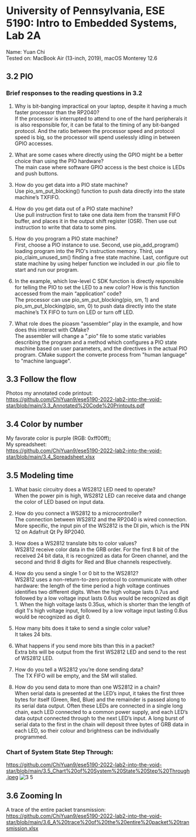 # University of Pennsylvania, ESE 5190: Intro to Embedded Systems, Lab 2A

   Name: Yuan Chi<br>
   Tested on: MacBook Air (13-inch, 2019), macOS Monterey 12.6

## 3.2 PIO

### Brief responses to the reading questions in 3.2
1. Why is bit-banging impractical on your laptop, despite it having a much faster processor than the RP2040?<br>
If the processor is interrupted to attend to one of the hard peripherals it is also responsible for, it can be fatal to the timing of any bit-banged protocol. And the ratio between the processor speed and protocol speed is big, so the processor will spend uselessly idling in between GPIO accesses.

2. What are some cases where directly using the GPIO might be a better choice than using the PIO hardware?<br>
The main case where software GPIO access is the best choice is LEDs and push buttons.

3. How do you get data into a PIO state machine?<br>
Use pio_sm_put_blocking() function to push data directly into the state machine’s TXFIFO.

4. How do you get data out of a PIO state machine?<br>
Use pull instruction first to take one data item from the transmit FIFO buffer, and places it in the output shift register (OSR). Then use out instruction  to write that data to some pins.

5. How do you program a PIO state machine?<br>
First, choose a PIO instance to use. Second, use pio_add_program() loading program into the PIO's instruction memory. Third, use pio_claim_unused_sm() finding a free state machine. Last, configure out state machine by using helper function we included in our .pio file to start and run our program.

6. In the example, which low-level C SDK function is directly responsible for telling the PIO to set the LED to a new color? How is this function accessed from the main “application” code?<br>
The processor can use pio_sm_put_blocking(pio, sm, 1) and pio_sm_put_blocking(pio, sm, 0) to push data directly into the state machine’s TX FIFO to turn on LED or turn off LED.
7. What role does the pioasm “assembler” play in the example, and how does this interact with CMake?<br>
The assembler will change a ".pio" file to some static variables describing the program and a method which configures a PIO state machine based on user parameters, and the directives in the actual PIO program. CMake support the converte process from "human language" to "machine language".

## 3.3 Follow the flow

Photos my annotated code printout:<br>
https://github.com/ChiYuan9/ese5190-2022-lab2-into-the-void-star/blob/main/3.3_Annotated%20Code%20Printouts.pdf

## 3.4 Color by number

My favorate color is purple (RGB: 0xff00ff);<br>
My spreadsheet:<br>
https://github.com/ChiYuan9/ese5190-2022-lab2-into-the-void-star/blob/main/3.4_Spreadsheet.xlsx

## 3.5 Modeling time

1. What basic circuitry does a WS2812 LED need to operate?<br>
When the power pin is high, WS2812 LED can receive data and change the color of LED based on input data.

2. How do you connect a WS2812 to a microcontroller?<br>
The connection between WS2812 and the RP2040 is wired connection. More specific, the input pin of the WS2812 is the DI pin, which is the PIN 12 on Adafruit Qt Py RP2040.

3. How does a WS2812 translate bits to color values?<br>
WS2812 receive color data in the GRB order. For the first 8 bit of the received 24 bit data, it is recognized as data for Green channel, and the second and thrid 8 digits for Red and Blue channels respectively.

4. How do you send a single 1 or 0 bit to the WS2812?<br>
WS2812 uses a non-return-to-zero protocol to communicate with other hardware: the length of the time period a high voltage continues identifies two different digits.  When the high voltage lasts 0.7us and followed by a low voltage input lasts 0.6us would be recognized as digit 1.  When the high voltage lasts 0.35us, which is shorter than the length of digit 1's high voltage input, followed by a low voltage input lasting 0.8us would be recognized as digit 0.

5. How many bits does it take to send a single color value?<br>
It takes 24 bits.

6. What happens if you send more bits than this in a packet?<br>
Extra bits will be output from the first WS2812 LED and send to the rest of WS2812 LED.

7. How do you tell a WS2812 you’re done sending data?<br>
The TX FIFO will be empty, and the SM will stalled.

8. How do you send data to more than one WS2812 in a chain?<br>
When serial data is presented at the LED’s input, it takes the first three bytes for itself (Green, Red, Blue) and the remainder is passed along to its serial data output. Often these LEDs are connected in a single long chain, each LED connected to a common power supply, and each LED’s data output connected through to the next LED’s input. A long burst of serial data to the first in the chain will deposit three bytes of GRB data in each LED, so their colour and brightness can be individually programmed.

### Chart of System State Step Through:
https://github.com/ChiYuan9/ese5190-2022-lab2-into-the-void-star/blob/main/3.5_Chart%20of%20System%20State%20Step%20Through.jpeg
![3 5](https://user-images.githubusercontent.com/108168201/196312780-8918dbd1-8ad7-4b82-a321-4df8b580e704.jpeg)

## 3.6 Zooming In

A trace of the entire packet transmission:<br>
https://github.com/ChiYuan9/ese5190-2022-lab2-into-the-void-star/blob/main/3.6_A%20trace%20of%20the%20entire%20packet%20transmission.xlsx
